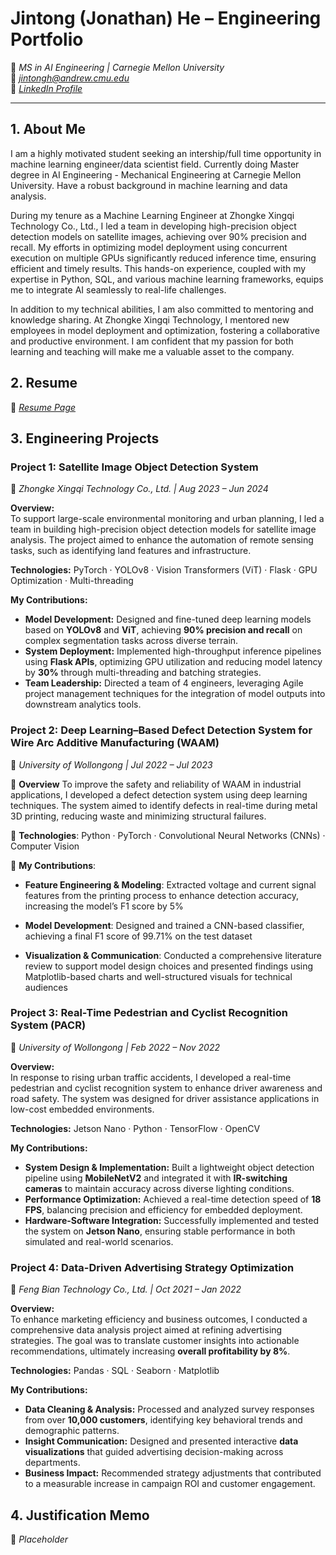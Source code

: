 # **Jintong (Jonathan) He – Engineering Portfolio**
📍 *MS in AI Engineering | Carnegie Mellon University*  
📧 *jintongh@andrew.cmu.edu*  
🔗 *[LinkedIn Profile](https://www.linkedin.com/in/jonathan-he-628493248/)*  

---

## **1. About Me**  

I am a highly motivated student seeking an intership/full time opportunity in machine learning engineer/data scientist field. Currently doing Master degree in AI Engineering - Mechanical Engineering at Carnegie Mellon University. Have a robust background in machine learning and data analysis.

During my tenure as a Machine Learning Engineer at Zhongke Xingqi Technology Co., Ltd., I led a team in developing high-precision object detection models on satellite images, achieving over 90% precision and recall. My efforts in optimizing model deployment using concurrent execution on multiple GPUs significantly reduced inference time, ensuring efficient and timely results. This hands-on experience, coupled with my expertise in Python, SQL, and various machine learning frameworks, equips me to integrate AI seamlessly to real-life challenges.

In addition to my technical abilities, I am also committed to mentoring and knowledge sharing. At Zhongke Xingqi Technology, I mentored new employees in model deployment and optimization, fostering a collaborative and productive environment. I am confident that my passion for both learning and teaching will make me a valuable asset to the company.


## **2. Resume**  
🔗 *[Resume Page](https://github.com/JintongHe/JintongHe/blob/main/Resume%20-%20He.pdf)*  


## **3. Engineering Projects**  

### **Project 1: Satellite Image Object Detection System**  
📍 *Zhongke Xingqi Technology Co., Ltd. | Aug 2023 – Jun 2024*  

**Overview:**  
To support large-scale environmental monitoring and urban planning, I led a team in building high-precision object detection models for satellite image analysis. The project aimed to enhance the automation of remote sensing tasks, such as identifying land features and infrastructure.

**Technologies:** PyTorch · YOLOv8 · Vision Transformers (ViT) · Flask · GPU Optimization · Multi-threading

**My Contributions:**  
- **Model Development:** Designed and fine-tuned deep learning models based on **YOLOv8** and **ViT**, achieving **90% precision and recall** on complex segmentation tasks across diverse terrain.  
- **System Deployment:** Implemented high-throughput inference pipelines using **Flask APIs**, optimizing GPU utilization and reducing model latency by **30%** through multi-threading and batching strategies.  
- **Team Leadership:** Directed a team of 4 engineers, leveraging Agile project management techniques for the integration of model outputs into downstream analytics tools. 

### **Project 2: Deep Learning–Based Defect Detection System for Wire Arc Additive Manufacturing (WAAM)**
📍 *University of Wollongong | Jul 2022 – Jul 2023*

🔹 **Overview** To improve the safety and reliability of WAAM in industrial applications, I developed a defect detection system using deep learning techniques. The system aimed to identify defects in real-time during metal 3D printing, reducing waste and minimizing structural failures.

🔹 **Technologies**: Python · PyTorch · Convolutional Neural Networks (CNNs) · Computer Vision

🔹 **My Contributions**:

- **Feature Engineering & Modeling**: Extracted voltage and current signal features from the printing process to enhance detection accuracy, increasing the model’s F1 score by 5%

- **Model Development**: Designed and trained a CNN-based classifier, achieving a final F1 score of 99.71% on the test dataset

- **Visualization & Communication**: Conducted a comprehensive literature review to support model design choices and presented findings using Matplotlib-based charts and well-structured visuals for technical audiences



### Project 3: Real-Time Pedestrian and Cyclist Recognition System (PACR)  
📍 *University of Wollongong | Feb 2022 – Nov 2022*  

**Overview:**  
In response to rising urban traffic accidents, I developed a real-time pedestrian and cyclist recognition system to enhance driver awareness and road safety. The system was designed for driver assistance applications in low-cost embedded environments.

**Technologies:** Jetson Nano · Python · TensorFlow · OpenCV

**My Contributions:**  
- **System Design & Implementation:** Built a lightweight object detection pipeline using **MobileNetV2** and integrated it with **IR-switching cameras** to maintain accuracy across diverse lighting conditions.  
- **Performance Optimization:** Achieved a real-time detection speed of **18 FPS**, balancing precision and efficiency for embedded deployment.  
- **Hardware-Software Integration:** Successfully implemented and tested the system on **Jetson Nano**, ensuring stable performance in both simulated and real-world scenarios.



### **Project 4: Data-Driven Advertising Strategy Optimization**  
📍 *Feng Bian Technology Co., Ltd. | Oct 2021 – Jan 2022*  

**Overview:**  
To enhance marketing efficiency and business outcomes, I conducted a comprehensive data analysis project aimed at refining advertising strategies. The goal was to translate customer insights into actionable recommendations, ultimately increasing **overall profitability by 8%**.

**Technologies:** Pandas · SQL · Seaborn · Matplotlib

**My Contributions:**  
- **Data Cleaning & Analysis:** Processed and analyzed survey responses from over **10,000 customers**, identifying key behavioral trends and demographic patterns.  
- **Insight Communication:** Designed and presented interactive **data visualizations** that guided advertising decision-making across departments.  
- **Business Impact:** Recommended strategy adjustments that contributed to a measurable increase in campaign ROI and customer engagement.





## **4. Justification Memo** 
📌 *Placeholder*


